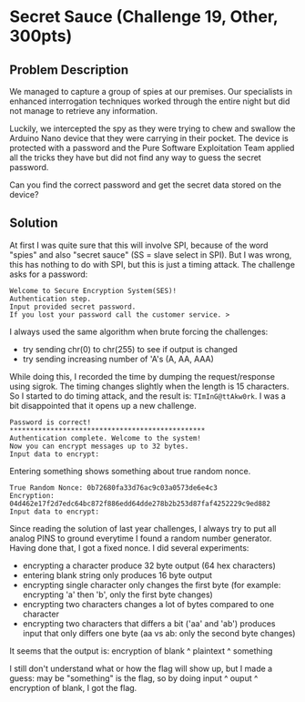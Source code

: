 # Secret Sauce (Challenge 19, Other, 300pts)

## Problem Description
We managed to capture a group of spies at our premises. Our specialists in enhanced interrogation techniques worked through the entire night but did not manage to retrieve any information.

Luckily, we intercepted the spy as they were trying to chew and swallow the Arduino Nano device that they were carrying in their pocket. The device is protected with a password and the Pure Software Exploitation Team applied all the tricks they have but did not find any way to guess the secret password.

Can you find the correct password and get the secret data stored on the device?

## Solution

At first I was quite sure that this will involve SPI, because of the word "spies" and also "secret sauce" (SS = slave select in SPI). But I was wrong, this has nothing to do with SPI, but this is just a timing attack. The challenge asks for a password:

    Welcome to Secure Encryption System(SES)!
    Authentication step.
    Input provided secret password.
    If you lost your password call the customer service. >

I always used the same algorithm when brute forcing the challenges:

* try sending chr(0) to chr(255) to see if output is changed
* try sending increasing number of 'A's (A, AA, AAA)

While doing this, I recorded the time by dumping the request/response using sigrok. The timing changes slightly when the length is 15 characters. So I started to do timing attack, and the result is: `TImInG@ttAkw0rk`. I was a bit disappointed that it opens up a new challenge.


    Password is correct!
    ************************************************
    Authentication complete. Welcome to the system!
    Now you can encrypt messages up to 32 bytes.
    Input data to encrypt:

Entering something shows something about true random nonce. 
 
    True Random Nonce: 0b72680fa33d76ac9c03a0573de6e4c3
    Encryption:     04d462e17f2d7edc64bc872f886edd64dde278b2b253d87faf4252229c9ed882
    Input data to encrypt:


Since reading the solution of last year challenges, I always try to put all analog PINS to ground everytime I found a random number generator. Having done that, I got a fixed nonce. I did several experiments:

* encrypting a character produce 32 byte output (64 hex characters)
* entering blank string only produces 16 byte output
* encrypting single character only changes the first byte (for example: encrypting 'a' then 'b', only the first byte changes)
* encrypting two characters changes a lot of bytes compared to one character
* encrypting two characters that differs a bit ('aa' and 'ab') produces input that only differs one byte (aa vs ab: only the second byte changes)

It seems that the output is: encryption of blank ^ plaintext ^ something

I still don't understand what or how the flag will show up, but I made a guess: may be "something" is the flag, so by doing input ^ ouput ^ encryption of blank, I got the flag.


